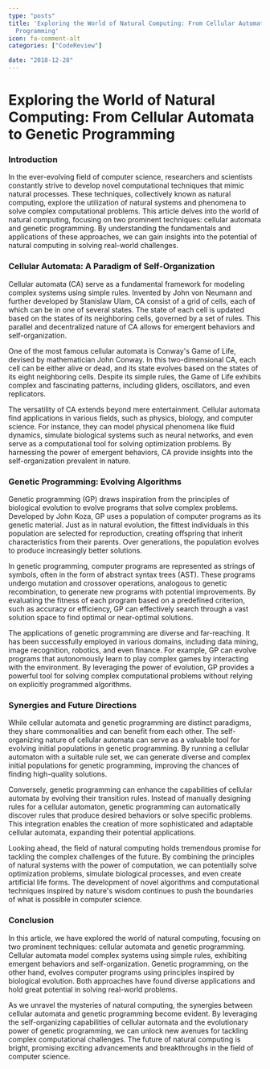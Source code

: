 ```yaml
---
type: "posts"
title: 'Exploring the World of Natural Computing: From Cellular Automata to Genetic
  Programming'
icon: fa-comment-alt
categories: ["CodeReview"]

date: "2018-12-28"
---
```




# Exploring the World of Natural Computing: From Cellular Automata to Genetic Programming

### Introduction
In the ever-evolving field of computer science, researchers and scientists constantly strive to develop novel computational techniques that mimic natural processes. These techniques, collectively known as natural computing, explore the utilization of natural systems and phenomena to solve complex computational problems. This article delves into the world of natural computing, focusing on two prominent techniques: cellular automata and genetic programming. By understanding the fundamentals and applications of these approaches, we can gain insights into the potential of natural computing in solving real-world challenges.

### Cellular Automata: A Paradigm of Self-Organization
Cellular automata (CA) serve as a fundamental framework for modeling complex systems using simple rules. Invented by John von Neumann and further developed by Stanislaw Ulam, CA consist of a grid of cells, each of which can be in one of several states. The state of each cell is updated based on the states of its neighboring cells, governed by a set of rules. This parallel and decentralized nature of CA allows for emergent behaviors and self-organization.

One of the most famous cellular automata is Conway's Game of Life, devised by mathematician John Conway. In this two-dimensional CA, each cell can be either alive or dead, and its state evolves based on the states of its eight neighboring cells. Despite its simple rules, the Game of Life exhibits complex and fascinating patterns, including gliders, oscillators, and even replicators.

The versatility of CA extends beyond mere entertainment. Cellular automata find applications in various fields, such as physics, biology, and computer science. For instance, they can model physical phenomena like fluid dynamics, simulate biological systems such as neural networks, and even serve as a computational tool for solving optimization problems. By harnessing the power of emergent behaviors, CA provide insights into the self-organization prevalent in nature.

### Genetic Programming: Evolving Algorithms
Genetic programming (GP) draws inspiration from the principles of biological evolution to evolve programs that solve complex problems. Developed by John Koza, GP uses a population of computer programs as its genetic material. Just as in natural evolution, the fittest individuals in this population are selected for reproduction, creating offspring that inherit characteristics from their parents. Over generations, the population evolves to produce increasingly better solutions.

In genetic programming, computer programs are represented as strings of symbols, often in the form of abstract syntax trees (AST). These programs undergo mutation and crossover operations, analogous to genetic recombination, to generate new programs with potential improvements. By evaluating the fitness of each program based on a predefined criterion, such as accuracy or efficiency, GP can effectively search through a vast solution space to find optimal or near-optimal solutions.

The applications of genetic programming are diverse and far-reaching. It has been successfully employed in various domains, including data mining, image recognition, robotics, and even finance. For example, GP can evolve programs that autonomously learn to play complex games by interacting with the environment. By leveraging the power of evolution, GP provides a powerful tool for solving complex computational problems without relying on explicitly programmed algorithms.

### Synergies and Future Directions
While cellular automata and genetic programming are distinct paradigms, they share commonalities and can benefit from each other. The self-organizing nature of cellular automata can serve as a valuable tool for evolving initial populations in genetic programming. By running a cellular automaton with a suitable rule set, we can generate diverse and complex initial populations for genetic programming, improving the chances of finding high-quality solutions.

Conversely, genetic programming can enhance the capabilities of cellular automata by evolving their transition rules. Instead of manually designing rules for a cellular automaton, genetic programming can automatically discover rules that produce desired behaviors or solve specific problems. This integration enables the creation of more sophisticated and adaptable cellular automata, expanding their potential applications.

Looking ahead, the field of natural computing holds tremendous promise for tackling the complex challenges of the future. By combining the principles of natural systems with the power of computation, we can potentially solve optimization problems, simulate biological processes, and even create artificial life forms. The development of novel algorithms and computational techniques inspired by nature's wisdom continues to push the boundaries of what is possible in computer science.

### Conclusion
In this article, we have explored the world of natural computing, focusing on two prominent techniques: cellular automata and genetic programming. Cellular automata model complex systems using simple rules, exhibiting emergent behaviors and self-organization. Genetic programming, on the other hand, evolves computer programs using principles inspired by biological evolution. Both approaches have found diverse applications and hold great potential in solving real-world problems.

As we unravel the mysteries of natural computing, the synergies between cellular automata and genetic programming become evident. By leveraging the self-organizing capabilities of cellular automata and the evolutionary power of genetic programming, we can unlock new avenues for tackling complex computational challenges. The future of natural computing is bright, promising exciting advancements and breakthroughs in the field of computer science.